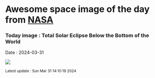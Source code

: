 
# Awesome space image of the day from [NASA](https://api.nasa.gov/)

### Today image : Total Solar Eclipse Below the Bottom of the World
Date : 2024-03-31

![](https://apod.nasa.gov/apod/image/2403/EclipseAntarctica_Horalek_1080.jpg)

<small>Latest update : Sun Mar 31 14:10:19 2024</small>
        